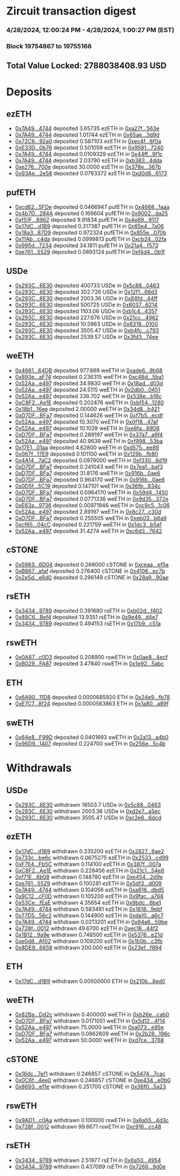 # Zircuit transaction digest
### 4/28/2024, 12:00:24 PM - 4/28/2024, 1:00:27 PM (EST)
### Block 19754867 to 19755166

## Total Value Locked: 2788038408.93 USD

# Deposits
## ezETH
- [0x7A49...4744](https://etherscan.io/address/0x7A493Be5c2ce014cD049Bf178a1ac0Db1B434744) deposited 3.65735 ezETH in [0xa27f...563e](https://etherscan.io/tx/0x7A493Be5c2ce014cD049Bf178a1ac0Db1B434744)
- [0x7A49...4744](https://etherscan.io/address/0x7A493Be5c2ce014cD049Bf178a1ac0Db1B434744) deposited 1.01744 ezETH in [0x65ae...3d9d](https://etherscan.io/tx/0x7A493Be5c2ce014cD049Bf178a1ac0Db1B434744)
- [0x72C6...92a0](https://etherscan.io/address/0x72C6A4624e1dfFA724E6d00d64CEAE698aF892a0) deposited 0.587103 ezETH in [0xec4f...6f0a](https://etherscan.io/tx/0x72C6A4624e1dfFA724E6d00d64CEAE698aF892a0)
- [0xE33D...0b76](https://etherscan.io/address/0xE33D8a27F862AfCB5b42c79ebcf690dC2c200b76) deposited 0.501059 ezETH in [0x9591...7240](https://etherscan.io/tx/0xE33D8a27F862AfCB5b42c79ebcf690dC2c200b76)
- [0x7A49...4744](https://etherscan.io/address/0x7A493Be5c2ce014cD049Bf178a1ac0Db1B434744) deposited 0.0109329 ezETH in [0x44ff...9f1c](https://etherscan.io/tx/0x7A493Be5c2ce014cD049Bf178a1ac0Db1B434744)
- [0x7A49...4744](https://etherscan.io/address/0x7A493Be5c2ce014cD049Bf178a1ac0Db1B434744) deposited 2.03790 ezETH in [0xb383...4dda](https://etherscan.io/tx/0x7A493Be5c2ce014cD049Bf178a1ac0Db1B434744)
- [0xe276...700e](https://etherscan.io/address/0xe2768806620471D87771Da5195A6494800Dc700e) deposited 30.0000 ezETH in [0x378e...367b](https://etherscan.io/tx/0xe2768806620471D87771Da5195A6494800Dc700e)
- [0x93Ae...2e58](https://etherscan.io/address/0x93Ae861a418bd2B9F7e21C382184cAe58F112e58) deposited 0.0793372 ezETH in [0xd0d8...6173](https://etherscan.io/tx/0x93Ae861a418bd2B9F7e21C382184cAe58F112e58)
## pufETH
- [0xcd62...5FDe](https://etherscan.io/address/0xcd62f9a9A452376b3fF8712ADC0A491d77885FDe) deposited 0.0466947 pufETH in [0x4668...1aaa](https://etherscan.io/tx/0xcd62f9a9A452376b3fF8712ADC0A491d77885FDe)
- [0x4b7D...284A](https://etherscan.io/address/0x4b7D74B07Aef075cBA0a8D51200188df42Fe284A) deposited 0.169604 pufETH in [0x9002...da25](https://etherscan.io/tx/0x4b7D74B07Aef075cBA0a8D51200188df42Fe284A)
- [0xf51F...8962](https://etherscan.io/address/0xf51F9dbB95B03f0DC60C79BC7dFEB958cb1C8962) deposited 9.91834 pufETH in [0x4e89...9117](https://etherscan.io/tx/0xf51F9dbB95B03f0DC60C79BC7dFEB958cb1C8962)
- [0x17dC...d1B9](https://etherscan.io/address/0x17dCfd00328bF232511A638991c81d015961d1B9) deposited 0.317387 pufETH in [0x65e4...7a06](https://etherscan.io/tx/0x17dCfd00328bF232511A638991c81d015961d1B9)
- [0x18a3...87D9](https://etherscan.io/address/0x18a36Be3DCf03435E613fd77022dE4a7f11f87D9) deposited 0.972324 pufETH in [0x855e...070b](https://etherscan.io/tx/0x18a36Be3DCf03435E613fd77022dE4a7f11f87D9)
- [0x11Ab...c4da](https://etherscan.io/address/0x11Ab4e307F40d18c0A51FBc619944A2C6ac4c4da) deposited 0.0999813 pufETH in [0xcb24...02fa](https://etherscan.io/tx/0x11Ab4e307F40d18c0A51FBc619944A2C6ac4c4da)
- [0x995d...7234](https://etherscan.io/address/0x995de064F28Eb5C0622276CaeCF084969c747234) deposited 34.1811 pufETH in [0x21a4...f573](https://etherscan.io/tx/0x995de064F28Eb5C0622276CaeCF084969c747234)
- [0xe761...5529](https://etherscan.io/address/0xe761f94B212235aEF9eCf15DB61099DF51905529) deposited 0.0893124 pufETH in [0xf4d4...0b1f](https://etherscan.io/tx/0xe761f94B212235aEF9eCf15DB61099DF51905529)
## USDe
- [0x293C...6E30](https://etherscan.io/address/0x293C6937D8D82e05B01335F7B33FBA0c8e256E30) deposited 400733 USDe in [0x5c88...0463](https://etherscan.io/tx/0x293C6937D8D82e05B01335F7B33FBA0c8e256E30)
- [0x293C...6E30](https://etherscan.io/address/0x293C6937D8D82e05B01335F7B33FBA0c8e256E30) deposited 302.726 USDe in [0x12f1...68d3](https://etherscan.io/tx/0x293C6937D8D82e05B01335F7B33FBA0c8e256E30)
- [0x293C...6E30](https://etherscan.io/address/0x293C6937D8D82e05B01335F7B33FBA0c8e256E30) deposited 2003.36 USDe in [0x84fd...44ff](https://etherscan.io/tx/0x293C6937D8D82e05B01335F7B33FBA0c8e256E30)
- [0x293C...6E30](https://etherscan.io/address/0x293C6937D8D82e05B01335F7B33FBA0c8e256E30) deposited 500725 USDe in [0x8037...6214](https://etherscan.io/tx/0x293C6937D8D82e05B01335F7B33FBA0c8e256E30)
- [0x293C...6E30](https://etherscan.io/address/0x293C6937D8D82e05B01335F7B33FBA0c8e256E30) deposited 1103.06 USDe in [0xb1c4...4357](https://etherscan.io/tx/0x293C6937D8D82e05B01335F7B33FBA0c8e256E30)
- [0x293C...6E30](https://etherscan.io/address/0x293C6937D8D82e05B01335F7B33FBA0c8e256E30) deposited 227.676 USDe in [0x21cc...4962](https://etherscan.io/tx/0x293C6937D8D82e05B01335F7B33FBA0c8e256E30)
- [0x293C...6E30](https://etherscan.io/address/0x293C6937D8D82e05B01335F7B33FBA0c8e256E30) deposited 10.5963 USDe in [0x6318...0100](https://etherscan.io/tx/0x293C6937D8D82e05B01335F7B33FBA0c8e256E30)
- [0x293C...6E30](https://etherscan.io/address/0x293C6937D8D82e05B01335F7B33FBA0c8e256E30) deposited 3505.47 USDe in [0xb4fc...c793](https://etherscan.io/tx/0x293C6937D8D82e05B01335F7B33FBA0c8e256E30)
- [0x293C...6E30](https://etherscan.io/address/0x293C6937D8D82e05B01335F7B33FBA0c8e256E30) deposited 2539.57 USDe in [0x3fd3...74ee](https://etherscan.io/tx/0x293C6937D8D82e05B01335F7B33FBA0c8e256E30)
## weETH
- [0x4661...64DB](https://etherscan.io/address/0x46613A7d03a3406901eD5714D1b0b5D8c7DF64DB) deposited 977.669 weETH in [0xade6...9b68](https://etherscan.io/tx/0x46613A7d03a3406901eD5714D1b0b5D8c7DF64DB)
- [0x893e...aF74](https://etherscan.io/address/0x893eF502800b97Cd64d9c8B86681B9B42393aF74) deposited 0.236315 weETH in [0xc48d...5ba1](https://etherscan.io/tx/0x893eF502800b97Cd64d9c8B86681B9B42393aF74)
- [0x52Aa...e497](https://etherscan.io/address/0x52Aa899454998Be5b000Ad077a46Bbe360F4e497) deposited 34.9830 weETH in [0x18ad...d03d](https://etherscan.io/tx/0x52Aa899454998Be5b000Ad077a46Bbe360F4e497)
- [0x52Aa...e497](https://etherscan.io/address/0x52Aa899454998Be5b000Ad077a46Bbe360F4e497) deposited 24.5115 weETH in [0x2db0...0451](https://etherscan.io/tx/0x52Aa899454998Be5b000Ad077a46Bbe360F4e497)
- [0x52Aa...e497](https://etherscan.io/address/0x52Aa899454998Be5b000Ad077a46Bbe360F4e497) deposited 336.702 weETH in [0x538e...b16c](https://etherscan.io/tx/0x52Aa899454998Be5b000Ad077a46Bbe360F4e497)
- [0xC8F2...Ae1E](https://etherscan.io/address/0xC8F235677D341031F5cb752b46bD3A8f25bFAe1E) deposited 0.202476 weETH in [0xbf54...1280](https://etherscan.io/tx/0xC8F235677D341031F5cb752b46bD3A8f25bFAe1E)
- [0x18b1...16ee](https://etherscan.io/address/0x18b191cC6786B581763002580377D408903916ee) deposited 2.00000 weETH in [0x34d8...b421](https://etherscan.io/tx/0x18b191cC6786B581763002580377D408903916ee)
- [0xD7DF...BFa7](https://etherscan.io/address/0xD7DF7E085214743530afF339aFC420c7c720BFa7) deposited 0.144626 weETH in [0xf7b5...ecdf](https://etherscan.io/tx/0xD7DF7E085214743530afF339aFC420c7c720BFa7)
- [0x52Aa...e497](https://etherscan.io/address/0x52Aa899454998Be5b000Ad077a46Bbe360F4e497) deposited 10.3070 weETH in [0x0f18...47af](https://etherscan.io/tx/0x52Aa899454998Be5b000Ad077a46Bbe360F4e497)
- [0x52Aa...e497](https://etherscan.io/address/0x52Aa899454998Be5b000Ad077a46Bbe360F4e497) deposited 10.1028 weETH in [0xe8fa...6908](https://etherscan.io/tx/0x52Aa899454998Be5b000Ad077a46Bbe360F4e497)
- [0xD7DF...BFa7](https://etherscan.io/address/0xD7DF7E085214743530afF339aFC420c7c720BFa7) deposited 0.289197 weETH in [0x37a7...a6f4](https://etherscan.io/tx/0xD7DF7E085214743530afF339aFC420c7c720BFa7)
- [0x52Aa...e497](https://etherscan.io/address/0x52Aa899454998Be5b000Ad077a46Bbe360F4e497) deposited 40.9639 weETH in [0xf998...53ba](https://etherscan.io/tx/0x52Aa899454998Be5b000Ad077a46Bbe360F4e497)
- [0x17E1...01aa](https://etherscan.io/address/0x17E16695815C436Eeeee025d4Dea4B53a3CA01aa) deposited 4.62800 weETH in [0xd575...ee89](https://etherscan.io/tx/0x17E16695815C436Eeeee025d4Dea4B53a3CA01aa)
- [0x067f...17E9](https://etherscan.io/address/0x067fdF8f87f206A17654201023c420aaaA6817E9) deposited 0.101100 weETH in [0x129b...fb80](https://etherscan.io/tx/0x067fdF8f87f206A17654201023c420aaaA6817E9)
- [0x4A14...7aC2](https://etherscan.io/address/0x4A14FCdA28A93552B07846538BE33d20c8E57aC2) deposited 0.0979000 weETH in [0xf330...8d19](https://etherscan.io/tx/0x4A14FCdA28A93552B07846538BE33d20c8E57aC2)
- [0xD7DF...BFa7](https://etherscan.io/address/0xD7DF7E085214743530afF339aFC420c7c720BFa7) deposited 0.241043 weETH in [0x7ea1...baf3](https://etherscan.io/tx/0xD7DF7E085214743530afF339aFC420c7c720BFa7)
- [0xD7DF...BFa7](https://etherscan.io/address/0xD7DF7E085214743530afF339aFC420c7c720BFa7) deposited 31.8176 weETH in [0x916b...0ae6](https://etherscan.io/tx/0xD7DF7E085214743530afF339aFC420c7c720BFa7)
- [0xD7DF...BFa7](https://etherscan.io/address/0xD7DF7E085214743530afF339aFC420c7c720BFa7) deposited 0.964170 weETH in [0x916b...0ae6](https://etherscan.io/tx/0xD7DF7E085214743530afF339aFC420c7c720BFa7)
- [0x0D5f...5C19](https://etherscan.io/address/0x0D5fc3c5239a5AF4Eb5675cc9877e9f0c4225C19) deposited 0.147101 weETH in [0x36fb...834c](https://etherscan.io/tx/0x0D5fc3c5239a5AF4Eb5675cc9877e9f0c4225C19)
- [0xD7DF...BFa7](https://etherscan.io/address/0xD7DF7E085214743530afF339aFC420c7c720BFa7) deposited 0.0964170 weETH in [0x59d4...1450](https://etherscan.io/tx/0xD7DF7E085214743530afF339aFC420c7c720BFa7)
- [0xD7DF...BFa7](https://etherscan.io/address/0xD7DF7E085214743530afF339aFC420c7c720BFa7) deposited 0.0771336 weETH in [0x9d35...372e](https://etherscan.io/tx/0xD7DF7E085214743530afF339aFC420c7c720BFa7)
- [0xE63a...9736](https://etherscan.io/address/0xE63a6949f10c53712b5eBfeab05E49b325Dd9736) deposited 0.00971946 weETH in [0xc9c5...1c06](https://etherscan.io/tx/0xE63a6949f10c53712b5eBfeab05E49b325Dd9736)
- [0x52Aa...e497](https://etherscan.io/address/0x52Aa899454998Be5b000Ad077a46Bbe360F4e497) deposited 2.89197 weETH in [0x8c27...c30d](https://etherscan.io/tx/0x52Aa899454998Be5b000Ad077a46Bbe360F4e497)
- [0xD7DF...BFa7](https://etherscan.io/address/0xD7DF7E085214743530afF339aFC420c7c720BFa7) deposited 0.255505 weETH in [0xeb03...b6a9](https://etherscan.io/tx/0xD7DF7E085214743530afF339aFC420c7c720BFa7)
- [0xcf65...04cC](https://etherscan.io/address/0xcf652EF44360B8f4978327c02efD7827a56804cC) deposited 0.221759 weETH in [0x1dc3...b5a1](https://etherscan.io/tx/0xcf652EF44360B8f4978327c02efD7827a56804cC)
- [0x52Aa...e497](https://etherscan.io/address/0x52Aa899454998Be5b000Ad077a46Bbe360F4e497) deposited 31.4274 weETH in [0xc6d3...7642](https://etherscan.io/tx/0x52Aa899454998Be5b000Ad077a46Bbe360F4e497)
## cSTONE
- [0x5983...6D04](https://etherscan.io/address/0x59838537033AA5134A1DCeB5Dcfc75831F5A6D04) deposited 0.266000 cSTONE in [0xceaa...ef5a](https://etherscan.io/tx/0x59838537033AA5134A1DCeB5Dcfc75831F5A6D04)
- [0xB867...afaf](https://etherscan.io/address/0xB86748195A5674a08dc83C1B2B4Ef09cae0Aafaf) deposited 0.276400 cSTONE in [0x4106...ec7b](https://etherscan.io/tx/0xB86748195A5674a08dc83C1B2B4Ef09cae0Aafaf)
- [0x2e5d...e6d0](https://etherscan.io/address/0x2e5d76923F1C16937aa31Fb4567bb7EE567ce6d0) deposited 0.296149 cSTONE in [0x28a9...90ae](https://etherscan.io/tx/0x2e5d76923F1C16937aa31Fb4567bb7EE567ce6d0)
## rsETH
- [0x3434...9789](https://etherscan.io/address/0x34349c5569e7B846c3558961552D2202760A9789) deposited 0.391680 rsETH in [0xb02d...f402](https://etherscan.io/tx/0x34349c5569e7B846c3558961552D2202760A9789)
- [0x88C6...Bef4](https://etherscan.io/address/0x88C6e79f678DFA840157fa60B38DeF3Cc186Bef4) deposited 13.9351 rsETH in [0x9e49...d4e7](https://etherscan.io/tx/0x88C6e79f678DFA840157fa60B38DeF3Cc186Bef4)
- [0x3434...9789](https://etherscan.io/address/0x34349c5569e7B846c3558961552D2202760A9789) deposited 0.494153 rsETH in [0x17b9...c51a](https://etherscan.io/tx/0x34349c5569e7B846c3558961552D2202760A9789)
## rswETH
- [0x0A87...c0D3](https://etherscan.io/address/0x0A87c349333c244C738Ac7E543B7E2ef2120c0D3) deposited 0.208900 rswETH in [0x0ae8...4ecf](https://etherscan.io/tx/0x0A87c349333c244C738Ac7E543B7E2ef2120c0D3)
- [0xB029...FA87](https://etherscan.io/address/0xB02996d594df4951a6Fc056d9e0489Ac5724FA87) deposited 3.47840 rswETH in [0x1e92...5abc](https://etherscan.io/tx/0xB02996d594df4951a6Fc056d9e0489Ac5724FA87)
## ETH
- [0x6A90...11D8](https://etherscan.io/address/0x6A90dce7b3D16E98a3B1494cE7b620c67AE211D8) deposited 0.0000685920 ETH in [0x24e9...fb78](https://etherscan.io/tx/0x6A90dce7b3D16E98a3B1494cE7b620c67AE211D8)
- [0xE7C7...8f24](https://etherscan.io/address/0xE7C70a341660C0B90e977A7A52CA016c77a28f24) deposited 0.0000563863 ETH in [0x1a80...a89f](https://etherscan.io/tx/0xE7C70a341660C0B90e977A7A52CA016c77a28f24)
## swETH
- [0x64e8...F99D](https://etherscan.io/address/0x64e864c349C41fE31c571Fda22eE6DDeab61F99D) deposited 0.0401693 swETH in [0x2a13...a4b0](https://etherscan.io/tx/0x64e864c349C41fE31c571Fda22eE6DDeab61F99D)
- [0x96D9...1407](https://etherscan.io/address/0x96D9cD62D5BE0eed48ED3D41C42AC3ad6CE71407) deposited 0.224700 swETH in [0x256e...5c4b](https://etherscan.io/tx/0x96D9cD62D5BE0eed48ED3D41C42AC3ad6CE71407)
# Withdrawals
## USDe
- [0x293C...6E30](https://etherscan.io/address/0x293C6937D8D82e05B01335F7B33FBA0c8e256E30) withdrawn 18503.7 USDe in [0x5c88...0463](https://etherscan.io/tx/0x293C6937D8D82e05B01335F7B33FBA0c8e256E30)
- [0x293C...6E30](https://etherscan.io/address/0x293C6937D8D82e05B01335F7B33FBA0c8e256E30) withdrawn 2003.36 USDe in [0xd2e7...a5ec](https://etherscan.io/tx/0x293C6937D8D82e05B01335F7B33FBA0c8e256E30)
- [0x293C...6E30](https://etherscan.io/address/0x293C6937D8D82e05B01335F7B33FBA0c8e256E30) withdrawn 3505.47 USDe in [0xc2e6...6dcd](https://etherscan.io/tx/0x293C6937D8D82e05B01335F7B33FBA0c8e256E30)
## ezETH
- [0x17dC...d1B9](https://etherscan.io/address/0x17dCfd00328bF232511A638991c81d015961d1B9) withdrawn 0.335200 ezETH in [0x2827...8ae2](https://etherscan.io/tx/0x17dCfd00328bF232511A638991c81d015961d1B9)
- [0x733c...be6c](https://etherscan.io/address/0x733c657c6089a1907d1cf8A85748CF001592be6c) withdrawn 0.0675275 ezETH in [0x2533...cd99](https://etherscan.io/tx/0x733c657c6089a1907d1cf8A85748CF001592be6c)
- [0xF7E4...Fb5C](https://etherscan.io/address/0xF7E49A598F95B43d7D0f62938C851370a2FFFb5C) withdrawn 0.114100 ezETH in [0x387f...007a](https://etherscan.io/tx/0xF7E49A598F95B43d7D0f62938C851370a2FFFb5C)
- [0xC8F2...Ae1E](https://etherscan.io/address/0xC8F235677D341031F5cb752b46bD3A8f25bFAe1E) withdrawn 0.228456 ezETH in [0x21c1...54e8](https://etherscan.io/tx/0xC8F235677D341031F5cb752b46bD3A8f25bFAe1E)
- [0xf71E...6b08](https://etherscan.io/address/0xf71Ee1d43649a0f893ed9F2b220996750E3b6b08) withdrawn 0.148780 ezETH in [0xe454...2d9e](https://etherscan.io/tx/0xf71Ee1d43649a0f893ed9F2b220996750E3b6b08)
- [0xe761...5529](https://etherscan.io/address/0xe761f94B212235aEF9eCf15DB61099DF51905529) withdrawn 0.100281 ezETH in [0x5df3...d009](https://etherscan.io/tx/0xe761f94B212235aEF9eCf15DB61099DF51905529)
- [0x7A49...4744](https://etherscan.io/address/0x7A493Be5c2ce014cD049Bf178a1ac0Db1B434744) withdrawn 0.104056 ezETH in [0xa616...dbd5](https://etherscan.io/tx/0x7A493Be5c2ce014cD049Bf178a1ac0Db1B434744)
- [0x9C12...cF0D](https://etherscan.io/address/0x9C12d2789cc4AAe93c26CcDE22f2DB7c7CC9cF0D) withdrawn 0.105200 ezETH in [0x9fac...a768](https://etherscan.io/tx/0x9C12d2789cc4AAe93c26CcDE22f2DB7c7CC9cF0D)
- [0x53Ce...fEaE](https://etherscan.io/address/0x53CeA486bBD310B251B7B8A3CCB618199879fEaE) withdrawn 4.35654 ezETH in [0x9bdc...6be1](https://etherscan.io/tx/0x53CeA486bBD310B251B7B8A3CCB618199879fEaE)
- [0x7A49...4744](https://etherscan.io/address/0x7A493Be5c2ce014cD049Bf178a1ac0Db1B434744) withdrawn 0.583481 ezETH in [0x1618...9ebf](https://etherscan.io/tx/0x7A493Be5c2ce014cD049Bf178a1ac0Db1B434744)
- [0x77D5...56c2](https://etherscan.io/address/0x77D5eC1a7978a1d54273E92a673Dc2259E7756c2) withdrawn 0.144900 ezETH in [0xda10...a6c7](https://etherscan.io/tx/0x77D5eC1a7978a1d54273E92a673Dc2259E7756c2)
- [0x7A49...4744](https://etherscan.io/address/0x7A493Be5c2ce014cD049Bf178a1ac0Db1B434744) withdrawn 0.0213201 ezETH in [0x84a6...59be](https://etherscan.io/tx/0x7A493Be5c2ce014cD049Bf178a1ac0Db1B434744)
- [0x728f...0012](https://etherscan.io/address/0x728fa98712141D4Cb9d901d67Abe9fa6c66f0012) withdrawn 49.6700 ezETH in [0xec18...44f2](https://etherscan.io/tx/0x728fa98712141D4Cb9d901d67Abe9fa6c66f0012)
- [0x1B12...9a9e](https://etherscan.io/address/0x1B1278658c8A77A3683C834893F7d605Ed679a9e) withdrawn 0.748500 ezETH in [0x5376...e21d](https://etherscan.io/tx/0x1B1278658c8A77A3683C834893F7d605Ed679a9e)
- [0xe0d8...Af02](https://etherscan.io/address/0xe0d817c734B963231a827614558D98b75F67Af02) withdrawn 0.109200 ezETH in [0x1b0b...c3fb](https://etherscan.io/tx/0xe0d817c734B963231a827614558D98b75F67Af02)
- [0x8DE9...6658](https://etherscan.io/address/0x8DE9A361DFc60b2478861c15Fa140c6f82676658) withdrawn 200.000 ezETH in [0x23ef...f894](https://etherscan.io/tx/0x8DE9A361DFc60b2478861c15Fa140c6f82676658)
## ETH
- [0x17dC...d1B9](https://etherscan.io/address/0x17dCfd00328bF232511A638991c81d015961d1B9) withdrawn 0.00500000 ETH in [0x210b...8ed0](https://etherscan.io/tx/0x17dCfd00328bF232511A638991c81d015961d1B9)
## weETH
- [0x82Ba...Dd2c](https://etherscan.io/address/0x82Ba043D37845D380f626f363D5D8570d0b3Dd2c) withdrawn 0.400000 weETH in [0xb26e...cab0](https://etherscan.io/tx/0x82Ba043D37845D380f626f363D5D8570d0b3Dd2c)
- [0xD7DF...BFa7](https://etherscan.io/address/0xD7DF7E085214743530afF339aFC420c7c720BFa7) withdrawn 0.0171051 weETH in [0x5d12...4f14](https://etherscan.io/tx/0xD7DF7E085214743530afF339aFC420c7c720BFa7)
- [0x52Aa...e497](https://etherscan.io/address/0x52Aa899454998Be5b000Ad077a46Bbe360F4e497) withdrawn 75.0000 weETH in [0xa073...e95e](https://etherscan.io/tx/0x52Aa899454998Be5b000Ad077a46Bbe360F4e497)
- [0xD7DF...BFa7](https://etherscan.io/address/0xD7DF7E085214743530afF339aFC420c7c720BFa7) withdrawn 0.0862609 weETH in [0x2b28...196c](https://etherscan.io/tx/0xD7DF7E085214743530afF339aFC420c7c720BFa7)
- [0x52Aa...e497](https://etherscan.io/address/0x52Aa899454998Be5b000Ad077a46Bbe360F4e497) withdrawn 50.0000 weETH in [0xd7ce...3768](https://etherscan.io/tx/0x52Aa899454998Be5b000Ad077a46Bbe360F4e497)
## cSTONE
- [0x16dc...7ef1](https://etherscan.io/address/0x16dc580A60e56FBB639F0d369ddf2307881A7ef1) withdrawn 0.246857 cSTONE in [0x5474...7cac](https://etherscan.io/tx/0x16dc580A60e56FBB639F0d369ddf2307881A7ef1)
- [0x0C6f...4ee0](https://etherscan.io/address/0x0C6f8e11428E7fC62d53D6d64eC988B8cF424ee0) withdrawn 0.246857 cSTONE in [0xe434...e0b0](https://etherscan.io/tx/0x0C6f8e11428E7fC62d53D6d64eC988B8cF424ee0)
- [0x8693...e11e](https://etherscan.io/address/0x8693003c7a415d2Dc1561440446363DC2AAfe11e) withdrawn 0.251700 cSTONE in [0x36f0...5a23](https://etherscan.io/tx/0x8693003c7a415d2Dc1561440446363DC2AAfe11e)
## rswETH
- [0x9AD1...c0Aa](https://etherscan.io/address/0x9AD10c19dB9647Cc2352FEd5D537e2a7E50cc0Aa) withdrawn 0.100000 rswETH in [0x6a55...4d3c](https://etherscan.io/tx/0x9AD10c19dB9647Cc2352FEd5D537e2a7E50cc0Aa)
- [0x728f...0012](https://etherscan.io/address/0x728fa98712141D4Cb9d901d67Abe9fa6c66f0012) withdrawn 99.6671 rswETH in [0xc916...cc48](https://etherscan.io/tx/0x728fa98712141D4Cb9d901d67Abe9fa6c66f0012)
## rsETH
- [0x3434...9789](https://etherscan.io/address/0x34349c5569e7B846c3558961552D2202760A9789) withdrawn 2.51977 rsETH in [0x6a50...4954](https://etherscan.io/tx/0x34349c5569e7B846c3558961552D2202760A9789)
- [0x3434...9789](https://etherscan.io/address/0x34349c5569e7B846c3558961552D2202760A9789) withdrawn 0.437089 rsETH in [0x7266...9d0e](https://etherscan.io/tx/0x34349c5569e7B846c3558961552D2202760A9789)
